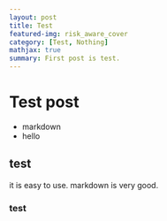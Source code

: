 ```yaml
---
layout: post
title: Test
featured-img: risk_aware_cover
category: [Test, Nothing]
mathjax: true
summary: First post is test.
---
```


# Test post
- markdown
- hello
  
## test
it is easy to use. markdown is very good.
### test